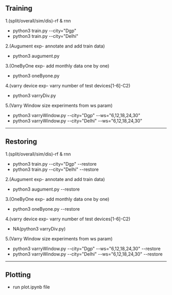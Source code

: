 Training
---------
1.(split/overall/sim/dis)-rf \& rnn
* python3 train.py --city="Dgp"
* python3 train.py --city="Delhi"

2.(Augument exp- annotate and add train data)
* python3 augument.py

3.(OneByOne exp- add monthly data one by one)
* python3 oneByone.py

4.(varry device exp- varry number of test devices[1-6]-C2)
* python3 varryDiv.py

5.(Varry Window size experiments from ws param)
* python3 varryWindow.py --city="Dgp" --ws="6,12,18,24,30"
* python3 varryWindow.py --city="Delhi" --ws="6,12,18,24,30"

<hr>

Restoring
---------
1.(split/overall/sim/dis)-rf \& rnn
* python3 train.py --city="Dgp" --restore
* python3 train.py --city="Delhi" --restore

2.(Augument exp- annotate and add train data)
* python3 augument.py --restore

3.(OneByOne exp- add monthly data one by one)
* python3 oneByone.py --restore

4.(varry device exp- varry number of test devices[1-6]-C2)
* NA(python3 varryDiv.py)

5.(Varry Window size experiments from ws param)
* python3 varryWindow.py --city="Dgp" --ws="6,12,18,24,30" --restore
* python3 varryWindow.py --city="Delhi" --ws="6,12,18,24,30" --restore

<hr>

Plotting
--------
* run plot.ipynb file